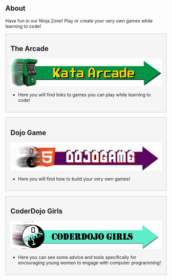## About

Have fun in our Ninja Zone\! Play or create your very own games while
learning to
code\!

<div style="margin:0; margin-top:0px; margin-bottom:15px; margin-right:0px; border:2px solid #dfdfdf; padding:.3em 1em 1em 1em; background-color:#F5F5F5;">

## The Arcade

![Arcade\_t.png](../files/Arcade_t.png "../files/Arcade_t.png")

  -   
    Here you will find links to games you can play while learning to
    code\!

</div>

<div style="margin:0; margin-top:0px; margin-bottom:15px; margin-right:0px; border:2px solid #dfdfdf; padding:.3em 1em 1em 1em; background-color:#F5F5F5;">

## Dojo Game

![Kata\_banners\_dojogame.png](../files/Kata_banners_dojogame.png
"../files/Kata_banners_dojogame.png")

  -   
    Here you will find how to build your very own
games\!

</div>

<div style="margin:0; margin-top:0px; margin-bottom:15px; margin-right:0px; border:2px solid #dfdfdf; padding:.3em 1em 1em 1em; background-color:#F5F5F5;">

## CoderDojo Girls

![../files/Coderdojogirls22.png](../files/Coderdojogirls22.png "../files/Coderdojogirls22.png")

  -   
    Here you can see some advice and tools specifically for encouraging
    young women to engage with computer programming\!

</div>
